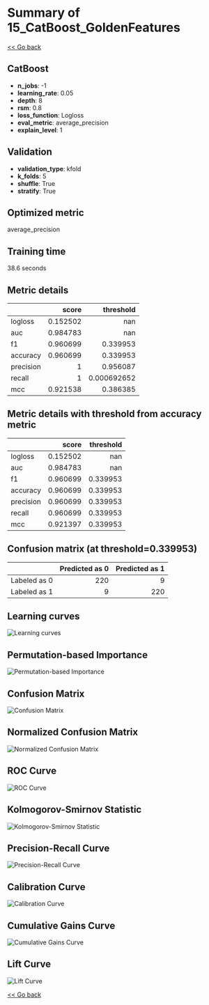 # Summary of 15_CatBoost_GoldenFeatures

[<< Go back](../README.md)


## CatBoost
- **n_jobs**: -1
- **learning_rate**: 0.05
- **depth**: 8
- **rsm**: 0.8
- **loss_function**: Logloss
- **eval_metric**: average_precision
- **explain_level**: 1

## Validation
 - **validation_type**: kfold
 - **k_folds**: 5
 - **shuffle**: True
 - **stratify**: True

## Optimized metric
average_precision

## Training time

38.6 seconds

## Metric details
|           |    score |     threshold |
|:----------|---------:|--------------:|
| logloss   | 0.152502 | nan           |
| auc       | 0.984783 | nan           |
| f1        | 0.960699 |   0.339953    |
| accuracy  | 0.960699 |   0.339953    |
| precision | 1        |   0.956087    |
| recall    | 1        |   0.000692652 |
| mcc       | 0.921538 |   0.386385    |


## Metric details with threshold from accuracy metric
|           |    score |   threshold |
|:----------|---------:|------------:|
| logloss   | 0.152502 |  nan        |
| auc       | 0.984783 |  nan        |
| f1        | 0.960699 |    0.339953 |
| accuracy  | 0.960699 |    0.339953 |
| precision | 0.960699 |    0.339953 |
| recall    | 0.960699 |    0.339953 |
| mcc       | 0.921397 |    0.339953 |


## Confusion matrix (at threshold=0.339953)
|              |   Predicted as 0 |   Predicted as 1 |
|:-------------|-----------------:|-----------------:|
| Labeled as 0 |              220 |                9 |
| Labeled as 1 |                9 |              220 |

## Learning curves
![Learning curves](learning_curves.png)

## Permutation-based Importance
![Permutation-based Importance](permutation_importance.png)
## Confusion Matrix

![Confusion Matrix](confusion_matrix.png)


## Normalized Confusion Matrix

![Normalized Confusion Matrix](confusion_matrix_normalized.png)


## ROC Curve

![ROC Curve](roc_curve.png)


## Kolmogorov-Smirnov Statistic

![Kolmogorov-Smirnov Statistic](ks_statistic.png)


## Precision-Recall Curve

![Precision-Recall Curve](precision_recall_curve.png)


## Calibration Curve

![Calibration Curve](calibration_curve_curve.png)


## Cumulative Gains Curve

![Cumulative Gains Curve](cumulative_gains_curve.png)


## Lift Curve

![Lift Curve](lift_curve.png)



[<< Go back](../README.md)
